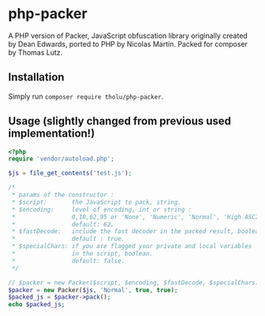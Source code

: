 php-packer
==========

A PHP version of Packer, JavaScript obfuscation library originally created by Dean Edwards, ported to PHP by Nicolas Martin.
Packed for composer by Thomas Lutz.

## Installation

Simply run `composer require tholu/php-packer`.

## Usage (slightly changed from previous used implementation!)

```php
<?php
require 'vendor/autoload.php';

$js = file_get_contents('test.js');

/*
 * params of the constructor :
 * $script:       the JavaScript to pack, string.
 * $encoding:     level of encoding, int or string :
 *                0,10,62,95 or 'None', 'Numeric', 'Normal', 'High ASCII'.
 *                default: 62.
 * $fastDecode:   include the fast decoder in the packed result, boolean.
 *                default : true.
 * $specialChars: if you are flagged your private and local variables
 *                in the script, boolean.
 *                default: false.
 */

// $packer = new Packer($script, $encoding, $fastDecode, $specialChars);
$packer = new Packer($js, 'Normal', true, true);
$packed_js = $packer->pack();
echo $packed_js;
```